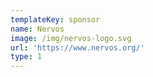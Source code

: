 ```yaml
---
templateKey: sponsor
name: Nervos
image: /img/nervos-logo.svg
url: 'https://www.nervos.org/'
type: 1
---
```


